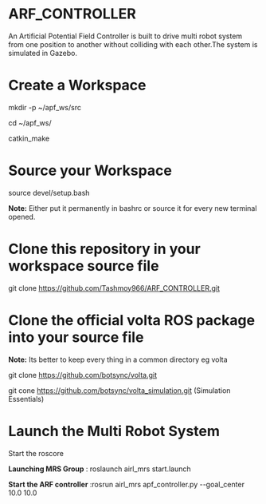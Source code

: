 # ARF_CONTROLLER
An Artificial Potential Field Controller is built to drive multi robot system from one position to another without colliding with each other.The system is simulated in Gazebo. 

# Create a Workspace
mkdir -p ~/apf_ws/src

cd ~/apf_ws/

catkin_make

# Source your Workspace
source devel/setup.bash

**Note:** Either put it permanently in bashrc or source it for every new terminal opened.

# Clone this repository in your workspace source file
git clone https://github.com/Tashmoy966/ARF_CONTROLLER.git

# Clone the official volta ROS package into your source file

**Note:** Its better to keep every thing in a common directory eg volta

git clone https://github.com/botsync/volta.git

git cone https://github.com/botsync/volta_simulation.git (Simulation Essentials)

# Launch the Multi Robot System

Start the roscore

**Launching MRS Group** : roslaunch airl_mrs start.launch

**Start the ARF controller** :rosrun airl_mrs apf_controller.py --goal_center 10.0 10.0




